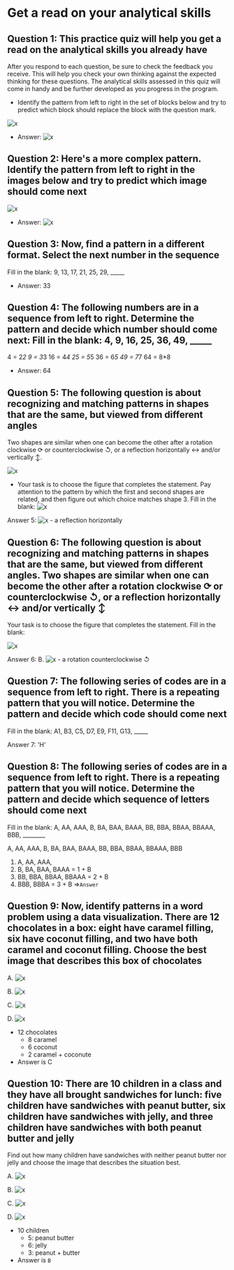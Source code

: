 # Get a read on your analytical skills

## Question 1: This practice quiz will help you get a read on the analytical skills you already have

After you respond to each question, be sure to check the feedback you receive. This will help you check your own thinking against the expected thinking for these questions. The analytical skills assessed in this quiz will come in handy and be further developed as you progress in the program.

- Identify the pattern from left to right in the set of blocks below and try to predict which block should replace the block with the question mark.

![x](img/question-1.png)

- Answer: ![x](img/answer-1.png)

## Question 2: Here's a more complex pattern. Identify the pattern from left to right in the images below and try to predict which image should come next

![x](img/question-2.png)

- Answer: ![x](img/answer-2.png)

## Question 3: Now, find a pattern in a different format. Select the next number in the sequence

Fill in the blank: 9, 13, 17, 21, 25, 29, _____

- Answer: 33

## Question 4: The following numbers are in a sequence from left to right. Determine the pattern and decide which number should come next: Fill in the blank: 4, 9, 16, 25, 36, 49, _____

4 = 2*2
9 = 3*3
16 = 4*4
25 = 5*5
36 = 6*5
49 = 7*7
64 = 8*8

- Answer: 64

## Question 5: The following question is about recognizing and matching patterns in shapes that are the same, but viewed from different angles

Two shapes are similar when one can become the other after a rotation clockwise ⟳ or counterclockwise ↺, or a reflection horizontally ↔ and/or vertically ↕.

![x](img/question-5_1.jpeg)

- Your task is to choose the figure that completes the statement. Pay attention to the pattern by which the first and second shapes are related, and then figure out which choice matches shape 3. Fill in the blank:
![x](img/question-5_2.jpeg)

Answer 5: ![x](img/answer-5.png) - a reflection horizontally

## Question 6: The following question is about recognizing and matching patterns in shapes that are the same, but viewed from different angles. Two shapes are similar when one can become the other after a rotation clockwise ⟳ or counterclockwise ↺, or a reflection horizontally ↔ and/or vertically ↕

Your task is to choose the figure that completes the statement. Fill in the blank:

![x](img/question-6_1.jpeg)

Answer 6: B. ![x](img/answer-6.png) - a rotation counterclockwise ↺

## Question 7: The following series of codes are in a sequence from left to right. There is a repeating pattern that you will notice. Determine the pattern and decide which code should come next

Fill in the blank: A1, B3, C5, D7, E9, F11, G13, _____

Answer 7: 'H'

## Question 8: The following series of codes are in a sequence from left to right. There is a repeating pattern that you will notice. Determine the pattern and decide which sequence of letters should come next

Fill in the blank: A, AA, AAA, B, BA, BAA, BAAA, BB, BBA, BBAA, BBAAA, BBB, ________

A, AA, AAA, B, BA, BAA, BAAA, BB, BBA, BBAA, BBAAA, BBB

1. A, AA, AAA,
2. B, BA, BAA, BAAA = 1 + B
3. BB, BBA, BBAA, BBAAA = 2 + B
4. BBB, BBBA = 3 + B =>`Answer`

## Question 9: Now, identify patterns in a word problem using a data visualization. There are 12 chocolates in a box: eight have caramel filling, six have coconut filling, and two have both caramel and coconut filling. Choose the best image that describes this box of chocolates

A. ![x](img/question-9_a.png)

B. ![x](img/question-9_b.png)

C. ![x](img/question-9_c.png)

D. ![x](img/question-9_d.png)

- 12 chocolates
  - 8 caramel
  - 6 coconut
  - 2 caramel + coconute
- Answer is C

## Question 10: There are 10 children in a class and they have all brought sandwiches for lunch: five children have sandwiches with peanut butter, six children have sandwiches with jelly, and three children have sandwiches with both peanut butter and jelly

Find out how many children have sandwiches with neither peanut butter nor jelly and choose the image that describes the situation best.

A. ![x](img/question-10_a.png)

B. ![x](img/question-10_b.png)

C. ![x](img/question-10_c.png)

D. ![x](img/question-10_d.png)

- 10 children
  - 5: peanut butter
  - 6: jelly
  - 3: peanut + butter
- Answer is `B`
